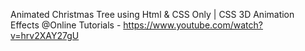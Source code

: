Animated Christmas Tree using Html & CSS Only | CSS 3D Animation Effects @Online Tutorials - https://www.youtube.com/watch?v=hrv2XAY27gU